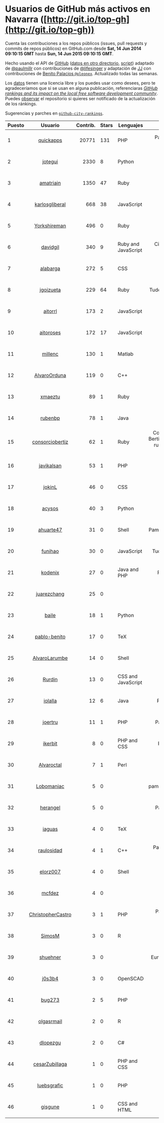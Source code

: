 # Usuarios de GitHub más activos en Navarra ([http://git.io/top-gh](http://git.io/top-gh))



  Cuenta las contribuciones a los repos públicos (issues, pull requests y commits de repos públicos) en GitHub.com desde  **Sat, 14 Jun 2014 09:10:15 GMT** hasta **Sun, 14 Jun 2015 09:10:15 GMT**.

  Hecho usando el API de [GitHub](http://github.com) ([datos en otro directorio](https://github.com/JJ/top-github-users-data/tree/master/data), [script](https://github.com/JJ/top-github-users)) adaptado de [@paulmillr](https://github.com/paulmillr) con contribuciones de [@lifesinger](https://github.com/lifesinger) y adaptación de [JJ](http://jj.github.io) con contribuciones de [Benito Palacios `@pleonex`](http://github.com/pleonex). Actualizado todas las semanas.

  Los [datos](https://github.com/JJ/top-github-users-data/tree/master/data) tienen una licencia libre y los puedes usar como desees, pero te agradeceríamos que si se usan en alguna publicación, referenciaras [*GitHub rankings and its impact on the local free software development community*](https://thewinnower.com/papers/github-rankings-and-its-impact-on-the-local-free-software-development-community). Puedes [observar](https://github.com/JJ/top-github-users-data/subscription) el repositorio si quieres ser notificado de la actualización de los ránkings. 

  Sugerencias y parches en [`github-city-rankings`](http://github.com/JJ/github-city-rankings). 


| Puesto   |  Usuario  |Contrib.| Stars | Lenguajes   |      Lugar      |  Avatar  |
|----------|:---------:|-------:|-------|-------------|:---------------:|----------|
| 1 | [quickapps](https://github.com/quickapps) | 20771 | 131 | PHP | Pamplona, Navarra - Spain | <img src='https://avatars3.githubusercontent.com/u/1129842?v=3&s=64' width="64" title='QuickApps'> |
| 2 | [jotegui](https://github.com/jotegui) | 2330 | 8 | Python | Pamplona, Spain | <img src='https://avatars0.githubusercontent.com/u/642210?v=3&s=64' width="64" title='Javier Otegui'> |
| 3 | [amatriain](https://github.com/amatriain) | 1350 | 47 | Ruby | Pamplona | <img src='https://avatars3.githubusercontent.com/u/1439986?v=3&s=64' width="64" title='Alfredo Amatriain'> |
| 4 | [karlosgliberal](https://github.com/karlosgliberal) | 668 | 38 | JavaScript | pamplona/iruña | <img src='https://avatars3.githubusercontent.com/u/200922?v=3&s=64' width="64" title='karlos g liberal'> |
| 5 | [Yorkshireman](https://github.com/Yorkshireman) | 496 | 0 | Ruby | Pamplona, Spain | <img src='https://avatars0.githubusercontent.com/u/8686588?v=3&s=64' width="64" title='Andrew Stelmach'> |
| 6 | [davidgil](https://github.com/davidgil) | 340 | 9 | Ruby and JavaScript | Cintruenigo, Navarra, Spain | <img src='https://avatars1.githubusercontent.com/u/1498740?v=3&s=64' width="64" title='David Gil'> |
| 7 | [alabarga](https://github.com/alabarga) | 272 | 5 | CSS | Pamplona, Spain | <img src='https://avatars0.githubusercontent.com/u/166339?v=3&s=64' width="64" title='Alberto Labarga'> |
| 8 | [jgoizueta](https://github.com/jgoizueta) | 229 | 64 | Ruby | Tudela (Navarra) - SPAIN | <img src='https://avatars3.githubusercontent.com/u/5909?v=3&s=64' width="64" title='Javier Goizueta'> |
| 9 | [aitorrl](https://github.com/aitorrl) | 173 | 2 | JavaScript | Pamplona / Iruña | <img src='https://avatars1.githubusercontent.com/u/369424?v=3&s=64' width="64" title='Aitor Resano'> |
| 10 | [aitoroses](https://github.com/aitoroses) | 172 | 17 | JavaScript | Pamplona, Spain | <img src='https://avatars0.githubusercontent.com/u/1699368?v=3&s=64' width="64" title='Aitor Oses'> |
| 11 | [millenc](https://github.com/millenc) | 130 | 1 | Matlab | Pamplona, Spain | <img src='https://avatars3.githubusercontent.com/u/7861428?v=3&s=64' width="64" title='Mikel Pintor'> |
| 12 | [AlvaroOrduna](https://github.com/AlvaroOrduna) | 119 | 0 | C++ | Pamplona | <img src='https://avatars3.githubusercontent.com/u/4264243?v=3&s=64' width="64" title='Álvaro Orduna León'> |
| 13 | [xmaeztu](https://github.com/xmaeztu) | 89 | 1 | Ruby | Iruñea, Nafarroa | <img src='https://avatars3.githubusercontent.com/u/703490?v=3&s=64' width="64" title='Xabier Maeztu'> |
| 14 | [rubenbp](https://github.com/rubenbp) | 78 | 1 | Java | Pamplona | <img src='https://avatars3.githubusercontent.com/u/570775?v=3&s=64' width="64" title='Rubén Bernárdez'> |
| 15 | [consorciobertiz](https://github.com/consorciobertiz) | 62 | 1 | Ruby | Consorcio Turistico de Bertiz - Centro de turismo rural - 31720 Oieregi (Navarra) | <img src='https://avatars1.githubusercontent.com/u/5484336?v=3&s=64' width="64" title='Consorcio Bertiz'> |
| 16 | [javikalsan](https://github.com/javikalsan) | 53 | 1 | PHP | Nafarroa | <img src='https://avatars2.githubusercontent.com/u/1070397?v=3&s=64' width="64" title='javikalsan'> |
| 17 | [jokinL](https://github.com/jokinL) | 46 | 0 | CSS | Pamplona | <img src='https://avatars3.githubusercontent.com/u/8535960?v=3&s=64' width="64" title='Jokin L.'> |
| 18 | [acysos](https://github.com/acysos) | 40 | 3 | Python | Pamplona | <img src='https://avatars0.githubusercontent.com/u/1657112?v=3&s=64' width="64" title='Odoo - OpenERP - Acysos S.L.'> |
| 19 | [ahuarte47](https://github.com/ahuarte47) | 31 | 0 | Shell | Pamplona/Iruña - Navarra | <img src='https://avatars0.githubusercontent.com/u/5576272?v=3&s=64' width="64" title='Alvaro Huarte'> |
| 20 | [funihao](https://github.com/funihao) | 30 | 0 | JavaScript | Tudela (Navarra) Spain | <img src='https://avatars3.githubusercontent.com/u/9009902?v=3&s=64' width="64" title='José Jesús Palacios'> |
| 21 | [kodenix](https://github.com/kodenix) | 27 | 0 | Java and PHP | Pamplona/Navarra | <img src='https://avatars3.githubusercontent.com/u/9369074?v=3&s=64' width="64" title='Alberto Morales'> |
| 22 | [juarezchang](https://github.com/juarezchang) | 25 | 0 |  | Pamplona, Spain | <img src='https://avatars2.githubusercontent.com/u/10869392?v=3&s=64' width="64" title='Andrés Juárez Chang'> |
| 23 | [baile](https://github.com/baile) | 18 | 1 | Python | Pamplona | <img src='https://avatars0.githubusercontent.com/u/4908845?v=3&s=64' width="64" title='Jon Legarrea Oteiza'> |
| 24 | [pablo-benito](https://github.com/pablo-benito) | 17 | 0 | TeX | Pamplona, Spain | <img src='https://avatars3.githubusercontent.com/u/12297597?v=3&s=64' width="64" title='Pablo Benito'> |
| 25 | [AlvaroLarumbe](https://github.com/AlvaroLarumbe) | 14 | 0 | Shell | Pamplona | <img src='https://avatars2.githubusercontent.com/u/4255881?v=3&s=64' width="64" title='Álvaro Larumbe'> |
| 26 | [Rurdin](https://github.com/Rurdin) | 13 | 0 | CSS and JavaScript | Pamplona | <img src='https://avatars3.githubusercontent.com/u/6283128?v=3&s=64' width="64" title='Richar'> |
| 27 | [iolalla](https://github.com/iolalla) | 12 | 6 | Java | Pamplona, Navarra | <img src='https://avatars1.githubusercontent.com/u/308066?v=3&s=64' width="64" title='Israel Olalla'> |
| 28 | [joertru](https://github.com/joertru) | 11 | 1 | PHP | Pamplona, Colombia | <img src='https://avatars0.githubusercontent.com/u/1019825?v=3&s=64' width="64" title='Jorge Erickson Trujillo'> |
| 29 | [ikerbit](https://github.com/ikerbit) | 8 | 0 | PHP and CSS | Pamplona / Iruñea | <img src='https://avatars1.githubusercontent.com/u/10534784?v=3&s=64' width="64" title='Iker Zazpe'> |
| 30 | [Alvaroctal](https://github.com/Alvaroctal) | 7 | 1 | Perl | Pamplona | <img src='https://avatars3.githubusercontent.com/u/4562922?v=3&s=64' width="64" title='Alvaro Octal'> |
| 31 | [Lobomaniac](https://github.com/Lobomaniac) | 5 | 0 |  | pamplona/navarra/españa | <img src='https://avatars1.githubusercontent.com/u/8239754?v=3&s=64' width="64" title='pedro'> |
| 32 | [herangel](https://github.com/herangel) | 5 | 0 |  | Pamplona, Colombia | <img src='https://avatars0.githubusercontent.com/u/3474826?v=3&s=64' width="64" title='Heriberto Rangel'> |
| 33 | [iaguas](https://github.com/iaguas) | 4 | 0 | TeX | Pamplona | <img src='https://avatars3.githubusercontent.com/u/4259550?v=3&s=64' width="64" title='Iñigo Aguas'> |
| 34 | [raulosidad](https://github.com/raulosidad) | 4 | 1 | C++ | Pamplona - Navarra - Spain | <img src='https://avatars2.githubusercontent.com/u/5192894?v=3&s=64' width="64" title='Raúl Argüelles'> |
| 35 | [elorz007](https://github.com/elorz007) | 4 | 0 | Shell | Pamplona | <img src='https://avatars0.githubusercontent.com/u/3601038?v=3&s=64' width="64" title='Mikel Elorz'> |
| 36 | [mcfdez](https://github.com/mcfdez) | 4 | 0 |  | Pamplona | <img src='https://avatars2.githubusercontent.com/u/8833955?v=3&s=64' width="64" title='Marc Fernandez'> |
| 37 | [ChristopherCastro](https://github.com/ChristopherCastro) | 3 | 1 | PHP | Pamplona Navarra - Spain | <img src='https://avatars3.githubusercontent.com/u/749463?v=3&s=64' width="64" title='Christopher Castro'> |
| 38 | [SimosM](https://github.com/SimosM) | 3 | 0 | R | Pamplona, Spain | <img src='https://avatars1.githubusercontent.com/u/10856515?v=3&s=64' width="64" title='Simos M.'> |
| 39 | [shuehner](https://github.com/shuehner) | 3 | 0 |  | Europe/Spain/Pamplona | <img src='https://avatars3.githubusercontent.com/u/7860948?v=3&s=64' width="64" title='Stefan Hühner'> |
| 40 | [j0s3b4](https://github.com/j0s3b4) | 3 | 0 | OpenSCAD | iruña | <img src='https://avatars3.githubusercontent.com/u/3213016?v=3&s=64' width="64" title='j0s3b4'> |
| 41 | [bug273](https://github.com/bug273) | 2 | 5 | PHP | Iruñea Nafarroa | <img src='https://avatars3.githubusercontent.com/u/370630?v=3&s=64' width="64" title='Bug273'> |
| 42 | [olgasrmail](https://github.com/olgasrmail) | 2 | 0 | R | Pamplona, Spain | <img src='https://avatars2.githubusercontent.com/u/12249295?v=3&s=64' width="64" title='Olga'> |
| 43 | [dlopezgu](https://github.com/dlopezgu) | 2 | 0 | C# | Pamplona | <img src='https://avatars2.githubusercontent.com/u/2158263?v=3&s=64' width="64" title='David'> |
| 44 | [cesarZubillaga](https://github.com/cesarZubillaga) | 1 | 0 | PHP and CSS | Pamplona | <img src='https://avatars2.githubusercontent.com/u/4540547?v=3&s=64' width="64" title='cesar'> |
| 45 | [luebsgrafic](https://github.com/luebsgrafic) | 1 | 0 | PHP | Pamplona | <img src='https://avatars0.githubusercontent.com/u/1290422?v=3&s=64' width="64" title='Luebsgrafic'> |
| 46 | [gisgune](https://github.com/gisgune) | 1 | 0 | CSS and HTML | Nafarroa | <img src='https://avatars1.githubusercontent.com/u/11590188?v=3&s=64' width="64" title=''> |
